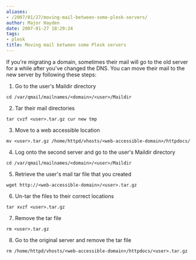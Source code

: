 ```yaml
---
aliases:
- /2007/01/27/moving-mail-between-some-plesk-servers/
author: Major Hayden
date: 2007-01-27 18:29:24
tags:
- plesk
title: Moving mail between some Plesk servers
---
```


If you're migrating a domain, sometimes their mail will go to the old server for a while after you've changed the DNS. You can move their mail to the new server by following these steps:

1) Go to the user's Maildir directory

`cd /var/qmail/mailnames/<domain>/<user>/Maildir`

2) Tar their mail directories

`tar cvzf <user>.tar.gz cur new tmp`

3) Move to a web accessible location

`mv <user>.tar.gz /home/httpd/vhosts/<web-accessible-domain>/httpdocs/`

4) Log onto the second server and go to the user's Maildir directory

`cd /var/qmail/mailnames/<domain>/<user>/Maildir`

5) Retrieve the user's mail tar file that you created

`wget http://<web-accessible-domain>/<user>.tar.gz`

6) Un-tar the files to their correct locations

`tar xvzf <user>.tar.gz`

7) Remove the tar file

`rm <user>.tar.gz`

8) Go to the original server and remove the tar file

`rm /home/httpd/vhosts/<web-accessible-domain>/httpdocs/<user>.tar.gz`